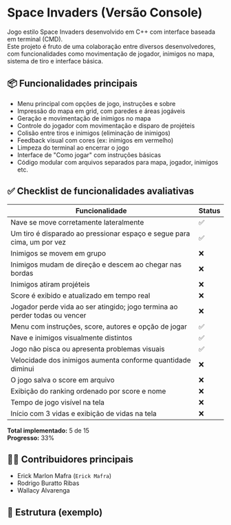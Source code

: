 # Space Invaders (Versão Console)

Jogo estilo Space Invaders desenvolvido em C++ com interface baseada em terminal (CMD).  
Este projeto é fruto de uma colaboração entre diversos desenvolvedores, com funcionalidades como movimentação de jogador, inimigos no mapa, sistema de tiro e interface básica.

## 📦 Funcionalidades principais

- Menu principal com opções de jogo, instruções e sobre
- Impressão do mapa em grid, com paredes e áreas jogáveis
- Geração e movimentação de inimigos no mapa
- Controle do jogador com movimentação e disparo de projéteis
- Colisão entre tiros e inimigos (eliminação de inimigos)
- Feedback visual com cores (ex: inimigos em vermelho)
- Limpeza do terminal ao encerrar o jogo
- Interface de "Como jogar" com instruções básicas
- Código modular com arquivos separados para mapa, jogador, inimigos etc.

## ✅ Checklist de funcionalidades avaliativas

| Funcionalidade                                                                 | Status  |
|--------------------------------------------------------------------------------|---------|
| Nave se move corretamente lateralmente                                        | ✅       |
| Um tiro é disparado ao pressionar espaço e segue para cima, um por vez        | ✅       |
| Inimigos se movem em grupo                                                    | ❌       |
| Inimigos mudam de direção e descem ao chegar nas bordas                       | ❌       |
| Inimigos atiram projéteis                                                     | ❌       |
| Score é exibido e atualizado em tempo real                                    | ❌       |
| Jogador perde vida ao ser atingido; jogo termina ao perder todas ou vencer    | ❌       |
| Menu com instruções, score, autores e opção de jogar                          | ✅       |
| Nave e inimigos visualmente distintos                                         | ✅       |
| Jogo não pisca ou apresenta problemas visuais                                 | ✅       |
| Velocidade dos inimigos aumenta conforme quantidade diminui                   | ❌       |
| O jogo salva o score em arquivo                                               | ❌       |
| Exibição do ranking ordenado por score e nome                                 | ❌       |
| Tempo de jogo visível na tela                                                 | ❌       |
| Início com 3 vidas e exibição de vidas na tela                                | ❌       |

**Total implementado:** 5 de 15  
**Progresso:** 33%

## 👨‍💻 Contribuidores principais

- Erick Marlon Mafra (`Erick Mafra`)
- Rodrigo Buratto Ribas
- Wallacy Alvarenga

## 📁 Estrutura (exemplo)

